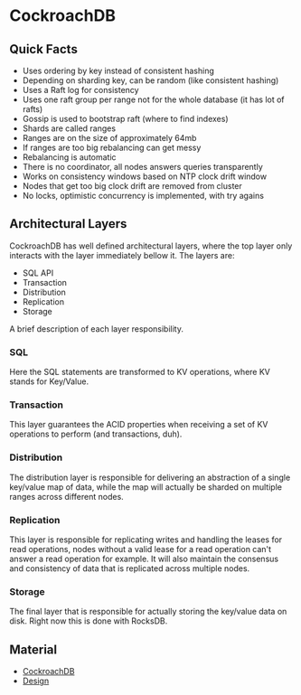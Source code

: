 # CockroachDB

## Quick Facts

* Uses ordering by key instead of consistent hashing
* Depending on sharding key, can be random (like consistent hashing)
* Uses a Raft log for consistency
* Uses one raft group per range not for the whole database (it has lot of rafts)
* Gossip is used to bootstrap raft (where to find indexes)
* Shards are called ranges
* Ranges are on the size of approximately 64mb
* If ranges are too big rebalancing can get messy
* Rebalancing is automatic
* There is no coordinator, all nodes answers queries transparently
* Works on consistency windows based on NTP clock drift window
* Nodes that get too big clock drift are removed from cluster
* No locks, optimistic concurrency is implemented, with try agains


## Architectural Layers

CockroachDB has well defined architectural layers, where the top layer only
interacts with the layer immediately bellow it. The layers are:

- SQL API
- Transaction
- Distribution
- Replication
- Storage

A brief description of each layer responsibility.

### SQL

Here the SQL statements are transformed to KV operations, where KV stands
for Key/Value.

### Transaction

This layer guarantees the ACID properties when receiving
a set of KV operations to perform (and transactions, duh).

### Distribution

The distribution layer is responsible for delivering an abstraction of a single
key/value map of data, while the map will actually be sharded on
multiple ranges across different nodes.

### Replication

This layer is responsible for replicating writes and handling the leases for
read operations, nodes without a valid lease for a read operation can't
answer a read operation for example. It will also maintain the consensus and
consistency of data that is replicated across multiple nodes.

### Storage

The final layer that is responsible for actually storing the key/value data
on disk. Right now this is done with RocksDB.

## Material

* [CockroachDB](http://cs.ulb.ac.be/public/_media/teaching/cockroachdb_2017.pdf)
* [Design](https://www.youtube.com/watch?v=p8aJuk7TJJA)
